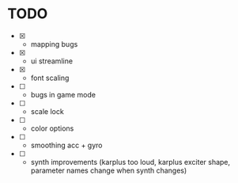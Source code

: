 # TODO

- [x] - mapping bugs
- [x] - ui streamline
- [x] - font scaling
- [ ] - bugs in game mode
- [ ] - scale lock
- [ ] - color options
- [ ] - smoothing acc + gyro
- [ ] - synth improvements (karplus too loud, karplus exciter shape, parameter names change when synth changes)
